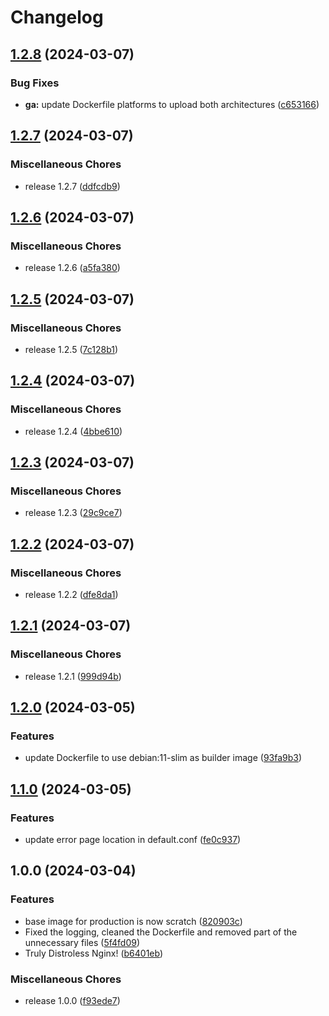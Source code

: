 # Changelog

## [1.2.8](https://github.com/Nos-Futurs/distroless-nginx/compare/v1.2.7...v1.2.8) (2024-03-07)


### Bug Fixes

* **ga:** update Dockerfile platforms to upload both architectures ([c653166](https://github.com/Nos-Futurs/distroless-nginx/commit/c65316662b618db803ac0a800cbcf31eb4f1d709))

## [1.2.7](https://github.com/Nos-Futurs/distroless-nginx/compare/v1.2.6...v1.2.7) (2024-03-07)


### Miscellaneous Chores

* release 1.2.7 ([ddfcdb9](https://github.com/Nos-Futurs/distroless-nginx/commit/ddfcdb92804c14563642894a6edda8e45ace1b6a))

## [1.2.6](https://github.com/Nos-Futurs/distroless-nginx/compare/v1.2.5...v1.2.6) (2024-03-07)


### Miscellaneous Chores

* release 1.2.6 ([a5fa380](https://github.com/Nos-Futurs/distroless-nginx/commit/a5fa3808e52f78bc052ae86d29581ca4f7a99fa2))

## [1.2.5](https://github.com/Nos-Futurs/distroless-nginx/compare/v1.2.4...v1.2.5) (2024-03-07)


### Miscellaneous Chores

* release 1.2.5 ([7c128b1](https://github.com/Nos-Futurs/distroless-nginx/commit/7c128b10b10b86d90e5ddcfc0fad8bdc14416f42))

## [1.2.4](https://github.com/Nos-Futurs/distroless-nginx/compare/v1.2.3...v1.2.4) (2024-03-07)


### Miscellaneous Chores

* release 1.2.4 ([4bbe610](https://github.com/Nos-Futurs/distroless-nginx/commit/4bbe6109019a0c6bea94d22fe509f68b56f3dc89))

## [1.2.3](https://github.com/Nos-Futurs/distroless-nginx/compare/v1.2.2...v1.2.3) (2024-03-07)


### Miscellaneous Chores

* release 1.2.3 ([29c9ce7](https://github.com/Nos-Futurs/distroless-nginx/commit/29c9ce7a9958b1d2c37418f521f5cb00f2f32edb))

## [1.2.2](https://github.com/Nos-Futurs/distroless-nginx/compare/v1.2.1...v1.2.2) (2024-03-07)


### Miscellaneous Chores

* release 1.2.2 ([dfe8da1](https://github.com/Nos-Futurs/distroless-nginx/commit/dfe8da172f2e0bbba2fb4f6485ab719db6372f39))

## [1.2.1](https://github.com/Nos-Futurs/distroless-nginx/compare/v1.2.0...v1.2.1) (2024-03-07)


### Miscellaneous Chores

* release 1.2.1 ([999d94b](https://github.com/Nos-Futurs/distroless-nginx/commit/999d94b8e210a4ac1ae7428e12ec4426e4adea51))

## [1.2.0](https://github.com/Nos-Futurs/distroless-nginx/compare/v1.1.0...v1.2.0) (2024-03-05)


### Features

* update Dockerfile to use debian:11-slim as builder image ([93fa9b3](https://github.com/Nos-Futurs/distroless-nginx/commit/93fa9b39fd4107fd8ef7cd7d0fa5488b31666c1d))

## [1.1.0](https://github.com/Nos-Futurs/distroless-nginx/compare/v1.0.0...v1.1.0) (2024-03-05)


### Features

* update error page location in default.conf ([fe0c937](https://github.com/Nos-Futurs/distroless-nginx/commit/fe0c937ea872d8a1b1569abbc1e09477c3d36df2))

## 1.0.0 (2024-03-04)


### Features

* base image for production is now scratch ([820903c](https://github.com/Nos-Futurs/distroless-nginx/commit/820903ca5f2a43206c29cfb34bead15a2815f16c))
* Fixed the logging, cleaned the Dockerfile and removed part of the unnecessary files ([5f4fd09](https://github.com/Nos-Futurs/distroless-nginx/commit/5f4fd09d2d111cfcbb0295226148e6bca4257f84))
* Truly Distroless Nginx! ([b6401eb](https://github.com/Nos-Futurs/distroless-nginx/commit/b6401eb50f5114c1ce21d07f577c76b5ad1c272c))


### Miscellaneous Chores

* release 1.0.0 ([f93ede7](https://github.com/Nos-Futurs/distroless-nginx/commit/f93ede7e386f35453904542fff33f68eae889190))
